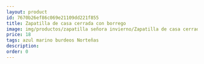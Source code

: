 ```yaml
---
layout: product
id: 7670b26ef86c069e21109dd221f855
title: Zapatilla de casa cerrada con borrego
image: img/productos/zapatilla señora invierno/Zapatilla de casa cerrada con borrego=18=azul marino burdeos Norteñas.webp
price: 18
tags: azul marino burdeos Norteñas
description: 
order: 0
---
```

